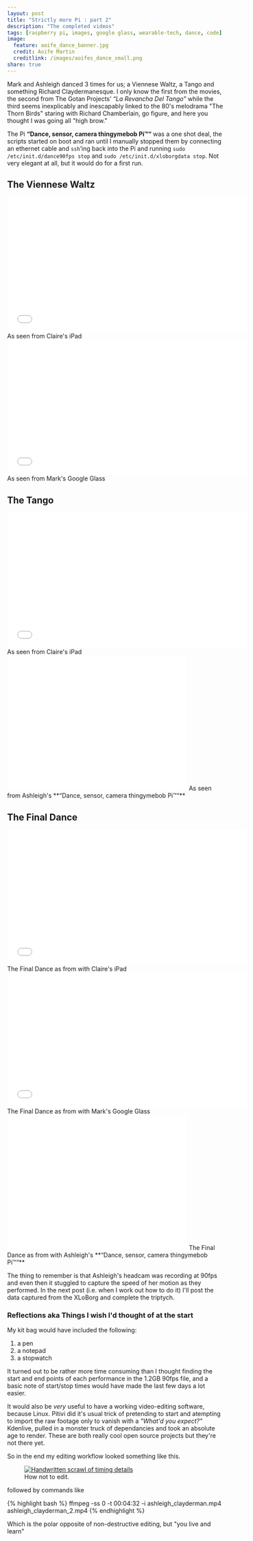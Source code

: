 ```yaml
---
layout: post
title: "Strictly more Pi : part 2"
description: "The completed videos"
tags: [raspberry pi, images, google glass, wearable-tech, dance, code]
image:
  feature: aoife_dance_banner.jpg
  credit: Aoife Martin
  creditlink: /images/aoifes_dance_small.png
share: true
---
```


Mark and Ashleigh danced 3 times for us; a Viennese Waltz, a Tango and something Richard Claydermanesque. I only know the first from the movies, the second from The Gotan Projects’ *“La Revancha Del Tango”* while the third seems inexplicably and inescapably linked to the 80's melodrama "The Thorn Birds" staring with Richard Chamberlain, go figure, and here you thought I was going all "high brow."


The Pi **“Dance, sensor, camera thingymebob Pi™“** was a one shot deal, the scripts started on boot and ran until I manually stopped them by connecting an ethernet cable and `ssh`’ing back into the Pi and running `sudo /etc/init.d/dance90fps stop` and `sudo /etc/init.d/xloborgdata stop`.  Not very elegant at all, but it would do for a first run.

## The Viennese Waltz 

<iframe width="560" height="315" src="//www.youtube.com/embed/RhPLQcg4-ro" frameborder="0" allowfullscreen></iframe>
As seen from Claire's iPad

<iframe width="560" height="315" src="//www.youtube.com/embed/g8en82i9y2o" frameborder="0" allowfullscreen></iframe>
As seen from Mark's Google Glass

## The Tango 

<iframe width="560" height="315" src="//www.youtube.com/embed/FDhmOY-LR18" frameborder="0" allowfullscreen></iframe>
As seen from Claire's iPad

<iframe width="420" height="315" src="//www.youtube.com/embed/HrVtRT04x18" frameborder="0" allowfullscreen></iframe>
As seen from Ashleigh's **“Dance, sensor, camera thingymebob Pi™“**


## The Final Dance 

<iframe width="560" height="315" src="//www.youtube.com/embed/Adf8hiVkpLk" frameborder="0" allowfullscreen></iframe>
The Final Dance as from with Claire's iPad

<iframe width="560" height="315" src="//www.youtube.com/embed/cgfP9Vx8tmY?start=21&end=170" frameborder="0" allowfullscreen></iframe>
The Final Dance as from with Mark's Google Glass

<iframe width="420" height="315" src="//www.youtube.com/embed/XbNy87KABt8" frameborder="0" allowfullscreen></iframe>
The Final Dance as from with Ashleigh's **“Dance, sensor, camera thingymebob Pi™“**

The thing to remember is that Ashleigh's headcam was recording at 90fps and even then it stuggled to capture the speed of her motion as they performed. In the next post (i.e. when I work out how to do it) I'll post the data captured from the XLoBorg and complete the triptych.

### Reflections aka Things I wish I'd thought of at the start 

My kit bag would have included the following:

1. a pen
2. a notepad
3. a stopwatch

It turned out to be rather more time consuming than I thought finding the start and end points of each performance in the 1.2GB 90fps file, and a basic note of start/stop times would have made the last few days a lot easier. 

It would also be *very* useful to have a working video-editing software, because Linux. Pitivi did it's usual trick of pretending to start and atempting to import the raw footage only to vanish with a *"What'd you expect?"* Kdenlive, pulled in a monster truck of dependancies and took an absolute age to render. These are both really cool open source projects but they're not there yet. 

So in the end my editing workflow looked something like this.

<figure>
	<a href="/images/how-not-to-edit.jpg"><img src="/images/how-not-to-edit.jpg" alt="Handwritten scrawl of timing details"></a>
	<figcaption>How not to edit.</figcaption>
</figure>

followed by commands like 

{% highlight bash %}
ffmpeg -ss 0 -t 00:04:32 -i ashleigh_clayderman.mp4 ashleigh_clayderman_2.mp4
{% endhighlight %}

Which is the polar opposite of non-destructive editing, but "you live and learn"
